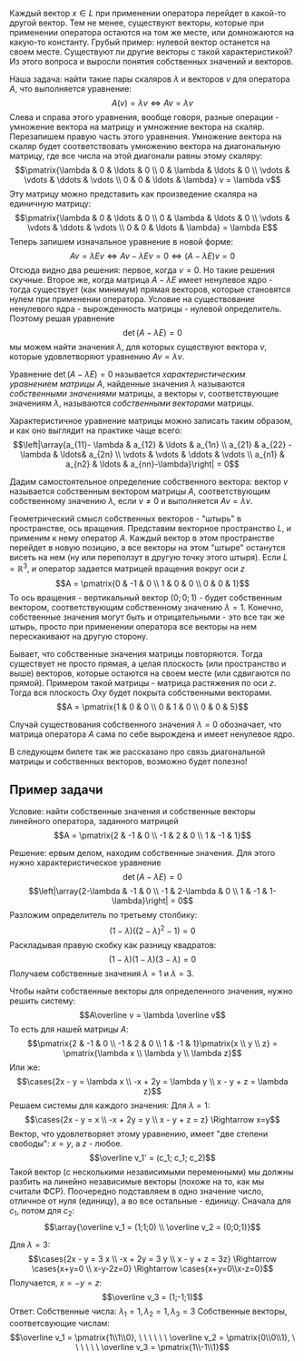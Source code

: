 Каждый вектор $x \in L$ при применении оператора перейдет в какой-то другой вектор. Тем не менее, существуют векторы, которые при применении оператора остаются на том же месте, или домножаются на какую-то константу. Грубый пример: нулевой вектор останется на своем месте. Существуют ли другие векторы с такой характеристикой? Из этого вопроса и выросли понятия собственных значений и векторов.

Наша задача: найти такие пары скаляров $\lambda$ и векторов $v$ для оператора $A$, что выполняется уравнение:
$$A(v) = \lambda v \Leftrightarrow Av = \lambda v$$
Слева и справа этого уравнения, вообще говоря, разные операции - умножение вектора на матрицу и умножение вектора на скаляр. Перезапишем правую часть этого уравнения. Умножение вектора на скаляр будет соответствовать умножению вектора на диагональную матрицу, где все числа на этой диагонали равны этому скаляру:
$$\pmatrix{\lambda & 0 & \ldots & 0 \\ 0 & \lambda & \ldots & 0 \\ \vdots & \vdots & \ddots & \vdots \\ 0 & 0 & \ldots & \lambda} v = \lambda v$$
Эту матрицу можно представить как произведение скаляра на единичную матрицу:
$$\pmatrix{\lambda & 0 & \ldots & 0 \\ 0 & \lambda & \ldots & 0 \\ \vdots & \vdots & \ddots & \vdots \\ 0 & 0 & \ldots & \lambda} = \lambda E$$
Теперь запишем изначальное уравнение в новой форме:
$$Av = \lambda E v \Leftrightarrow Av - \lambda E v = 0 \Leftrightarrow (A-\lambda E)v=0$$
Отсюда видно два решения: первое, когда $v=0$. Но такие решения скучные. Второе же, когда матрица $A - \lambda E$ имеет ненулевое ядро - тогда существует (как минимум) прямая векторов, которые становятся нулем при применении оператора. Условие на существование ненулевого ядра - вырожденность матрицы - нулевой определитель. Поэтому решая уравнение
$$\det (A-\lambda E) = 0$$
мы можем найти значения $\lambda$, для которых существуют вектора $v$, которые удовлетворяют уравнению $Av = \lambda v$.

Уравнение $\det(A-\lambda E) = 0$ называется *характеристическим уравнением матрицы $A$*, найденные значения $\lambda$ называются *собственными значениями* матрицы, а векторы $v$, соответствующие значениям $\lambda$, называются *собственными векторами* матрицы.

Характеристичное уравнение матрицы можно записать таким образом, и как оно выглядит на практике чаще всего:
$$\left|\array{a_{11}- \lambda & a_{12} & \ldots & a_{1n} \\ a_{21} & a_{22} - \lambda & \ldots& a_{2n} \\ \vdots & \vdots & \ddots & \vdots \\ a_{n1} & a_{n2} & \ldots & a_{nn}-\lambda}\right| = 0$$

Дадим самостоятельное определение собственного вектора: вектор $v$ называется собственным вектором матрицы $A$, соответствующим собственному значению $\lambda$, если $v \neq 0$ и выполняется $Av = \lambda v$.

Геометрический смысл собственных векторов - "штырь" в пространстве, ось вращения. Представим векторное пространство $L$, и применим к нему оператор $A$. Каждый вектор в этом пространстве перейдет в новую позицию, а все векторы на этом "штыре" останутся висеть на нем (ну или переползут в другую точку этого штыря).
Если $L = \mathbb R^3$, и оператор задается матрицей вращения вокруг оси $z$
$$A = \pmatrix{0 & -1 & 0 \\ 1 & 0 & 0 \\ 0 & 0 & 1}$$
То ось вращения - вертикальный вектор $(0;0;1)$ - будет собственным вектором, соответствующим собственному значению $\lambda =1$.
Конечно, собственные значения могут быть и отрицательными - это все так же штырь, просто при применении оператора все векторы на нем перескакивают на другую сторону.

Бывает, что собственные значения матрицы повторяются. Тогда существует не просто прямая, а целая плоскость (или пространство и выше) векторов, которые остаются на своем месте (или сдвигаются по прямой). Примером такой матрицы - матрица растяжения по оси $z$. Тогда вся плоскость $Oxy$ будет покрыта собственными векторами.
$$A = \pmatrix{1 & 0 & 0 \\ 0 & 1 & 0 \\ 0 & 0 & 5}$$

Случай существования собственного значения $\lambda =0$ обозначает, что матрица оператора $A$ сама по себе вырождена и имеет ненулевое ядро.

В следующем билете так же рассказано про связь диагональной матрицы и собственных векторов, возможно будет полезно!
## Пример задачи
Условие: найти собственные значения и собственные векторы линейного оператора, заданного матрицей
$$A = \pmatrix{2 & -1 & 0 \\ -1 & 2 & 0 \\ 1 & -1 & 1}$$

Решение: ервым делом, находим собственные значения. Для этого нужно характеристическое уравнение
$$\det(A - \lambda E) = 0$$
$$\left|\array{2-\lambda & -1 & 0 \\ -1 & 2-\lambda & 0 \\ 1 & -1 & 1-\lambda}\right| = 0$$
Разложим определитель по третьему столбику:
$$(1-\lambda)((2-\lambda)^2 - 1) = 0$$
Раскладывая правую скобку как разницу квадратов:
$$(1-\lambda)(1-\lambda)(3-\lambda) = 0$$
Получаем собственные значения $\lambda =1$ и $\lambda = 3$.

Чтобы найти собственные векторы для определенного значения, нужно решить систему:
$$A\overline v = \lambda \overline v$$
То есть для нашей матрицы $A$:
$$\pmatrix{2 & -1 & 0 \\ -1 & 2 & 0 \\ 1 & -1 & 1}\pmatrix{x \\ y \\ z} = \pmatrix{\lambda x \\ \lambda y \\ \lambda z}$$
Или же:
$$\cases{2x - y = \lambda x \\ -x + 2y = \lambda y \\ x - y + z = \lambda z}$$
Решаем системы для каждого значения:
Для $\lambda = 1$:
$$\cases{2x - y = x \\ -x + 2y = y \\ x - y + z = z} \Rightarrow x=y$$
Вектор, что удовлетворяет этому уравнению, имеет "две степени свободы": $x=y$, а $z$ - любое.
$$\overline v_1' = (c_1; c_1; c_2)$$
Такой вектор (с несколькими независимыми переменными) мы должны разбить на линейно независимые векторы (похоже на то, как мы считали ФСР). Поочередно подставляем в одно значение число, отличное от нуля (единицу), а во все остальные - единицу. Сначала для $c_1$, потом для $c_2$:
$$\array{\overline v_1 = (1;1;0) \\ \overline v_2 = (0;0;1)}$$

Для $\lambda =3$:
$$\cases{2x - y = 3 x \\ -x + 2y = 3 y \\ x - y + z = 3z} \Rightarrow \cases{x+y=0 \\ x-y-2z=0} \Rightarrow \cases{x+y=0\\x-z=0}$$
Получается, $x=-y=z$:
$$\overline v_3 = (1;-1;1)$$
Ответ:
Собственные числа: $\lambda_{1} = 1, \lambda_2=1, \lambda_{3} = 3$
Собственные векторы, соответсвующие числам:
$$\overline v_1 = \pmatrix{1\\1\\0}, \ \ \ \ \ \  \overline v_2 = \pmatrix{0\\0\\1}, \ \ \ \ \ \  \overline v_3 = \pmatrix{1\\-1\\1}$$
